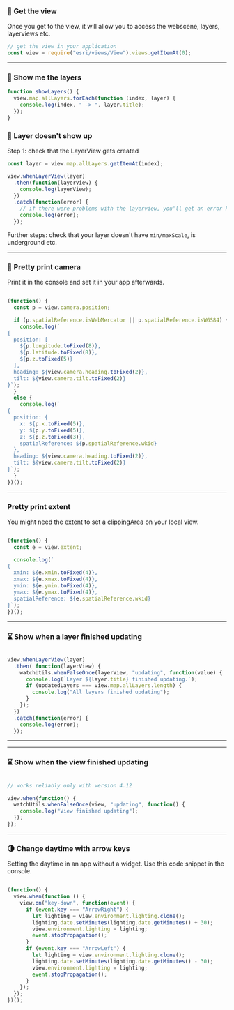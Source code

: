 ### 💪 Get the view

Once you get to the view, it will allow you to access the webscene, layers, layerviews etc.

```js
// get the view in your application
const view = require("esri/views/View").views.getItemAt(0);
```

---

### 👀 Show me the layers

```js
function showLayers() {
  view.map.allLayers.forEach(function (index, layer) {
    console.log(index, " -> ", layer.title);
  });
}
```

### 👻 Layer doesn't show up

Step 1: check that the LayerView gets created

```js
const layer = view.map.allLayers.getItemAt(index);

view.whenLayerView(layer)
  .then(function(layerView) {
    console.log(layerView);
  })
  .catch(function(error) {
    // if there were problems with the layerview, you'll get an error here
    console.log(error);
  });
```

Further steps: check that your layer doesn't have `min/maxScale`, is underground etc.

---

### 🎥 Pretty print camera

Print it in the console and set it in your app afterwards.

```js

(function() {
  const p = view.camera.position;

  if (p.spatialReference.isWebMercator || p.spatialReference.isWGS84) {
    console.log(`
{
  position: [
    ${p.longitude.toFixed(8)},
    ${p.latitude.toFixed(8)},
    ${p.z.toFixed(5)}
  ],
  heading: ${view.camera.heading.toFixed(2)},
  tilt: ${view.camera.tilt.toFixed(2)}
}`);
  }
  else {
    console.log(`
{
  position: {
    x: ${p.x.toFixed(5)},
    y: ${p.y.toFixed(5)},
    z: ${p.z.toFixed(3)},
    spatialReference: ${p.spatialReference.wkid}
  },
  heading: ${view.camera.heading.toFixed(2)},
  tilt: ${view.camera.tilt.toFixed(2)}
}`);
  }
})();

```

---

### Pretty print extent

You might need the extent to set a [clippingArea](https://developers.arcgis.com/javascript/latest/api-reference/esri-views-SceneView.html#clippingArea) on your local view.

```js

(function() {
  const e = view.extent;

  console.log(`
{
  xmin: ${e.xmin.toFixed(4)},
  xmax: ${e.xmax.toFixed(4)},
  ymin: ${e.ymin.toFixed(4)},
  ymax: ${e.ymax.toFixed(4)},
  spatialReference: ${e.spatialReference.wkid}
}`);
})();

```

---

### ⌛ Show when a layer finished updating

```js

view.whenLayerView(layer)
  .then( function(layerView) {
    watchUtils.whenFalseOnce(layerView, "updating", function(value) {
      console.log(`Layer ${layer.title} finished updating.`);
      if (updatedLayers === view.map.allLayers.length) {
        console.log("All layers finished updating");
      }
    });
  })
  .catch(function(error) {
    console.log(error);
  });

```

---

---

### ⌛ Show when the view finished updating

```js

// works reliably only with version 4.12

view.when(function() {
  watchUtils.whenFalseOnce(view, "updating", function() {
    console.log("View finished updating");
  });
});

```

---

### 🌗 Change daytime with arrow keys

Setting the daytime in an app without a widget. Use this code snippet in the console.

```js

(function() {
  view.when(function () {
    view.on("key-down", function(event) {
      if (event.key === "ArrowRight") {
        let lighting = view.environment.lighting.clone();
        lighting.date.setMinutes(lighting.date.getMinutes() + 30);
        view.environment.lighting = lighting;
        event.stopPropagation();
      }
      if (event.key === "ArrowLeft") {
        let lighting = view.environment.lighting.clone();
        lighting.date.setMinutes(lighting.date.getMinutes() - 30);
        view.environment.lighting = lighting;
        event.stopPropagation();
      }
    });
  });
})();
```

